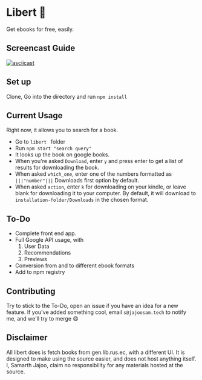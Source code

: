# Libert 📖
Get ebooks for free, easily.

## Screencast Guide
[![asciicast](https://asciinema.org/a/127400.png)](https://asciinema.org/a/127400)

## Set up
Clone, Go into the directory and run `npm install`

## Current Usage
Right now, it allows you to search for a book.

- Go to `libert ` folder
- Run `npm start "search query"`
- It looks up the book on google books.
- When you're asked `Download`, enter `y` and press enter to get a list of results for downloading the book.
- When asked `which_one`, enter one of the numbers formatted as `|||"number"|||` Downloads first option by default.
- When asked `action`, enter `k` for downloading on your kindle, or leave blank for downloading it to your computer.  By default, it will download to `installation-folder/Downloads` in the chosen format.

## To-Do
- Complete front end app.
- Full Google API usage, with
  1. User Data
  2. Recommendations
  3. Previews
- Conversion from and to different ebook formats
- Add to npm registry



## Contributing

Try to stick to the To-Do, open an issue if you have an idea for a new feature. If you've added something cool, email `s@jajoosam.tech` to notify me, and we'll try to merge :smile:



## Disclaimer

All libert does is fetch books from gen.lib.rus.ec, with a different UI. It is designed to make using the source easier, and does not host anything itself. I, Samarth Jajoo, claim no responsibility for any materials hosted at the source.
